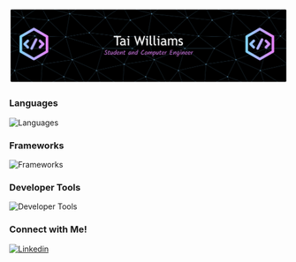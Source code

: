 <img src="github-header-banner.png" alt="Tai Williams Header" width="600" />

### Languages
![Languages](https://skillicons.dev/icons?i=c,cs,cpp,css,go,html,java,js,matlab,py,ts)

### Frameworks
![Frameworks](https://skillicons.dev/icons?i=arduino,bootstrap,django,fastapi,flask,mysql,nextjs,nodejs,opencv,postgres,react,ros,sqlite,sklearn,tailwind,tensorflow,unity,vite&perline=9)

### Developer Tools
![Developer Tools](https://skillicons.dev/icons?i=aws,blender,cloudflare,cmake,discord,eclipse,figma,git,github,latex,postman,powershell,pycharm,supabase,ubuntu,linux,vercel,vscode,windows&perline=10)

### Connect with Me!
<div>
  <a href="https://www.linkedin.com/in/tai-a-williams">
    <img src="https://skillicons.dev/icons?i=linkedin" alt="Linkedin" />
  </a>
</div>
<!---
TWilliamsA7/TWilliamsA7 is a ✨ special ✨ repository because its `README.md` (this file) appears on your GitHub profile.
You can click the Preview link to take a look at your changes.
--->

